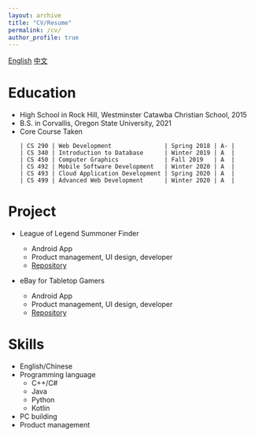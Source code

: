 ```yaml
---
layout: archive
title: "CV/Resume"
permalink: /cv/
author_profile: true
---
```


 [English](../files/简历_英.pdf)  [中文](../files/简历_中.pdf) 

Education
======
* High School in Rock Hill, Westminster Catawba Christian School, 2015
* B.S. in Corvallis, Oregon State University, 2021
* Core Course Taken
   ```
   | CS 290 | Web Development               | Spring 2018 | A- |
   | CS 340 | Introduction to Database      | Winter 2019 | A  |
   | CS 450 | Computer Graphics             | Fall 2019   | A  |
   | CS 492 | Mobile Software Development   | Winter 2020 | A  |
   | CS 493 | Cloud Application Development | Spring 2020 | A  |
   | CS 499 | Advanced Web Development      | Winter 2020 | A  |
   ```

Project
======
* League of Legend Summoner Finder
  * Android App
  * Product management, UI design, developer
  * [Repository](https://github.com/OregonTeamWE/LeagueStatFinder)

* eBay for Tabletop Gamers
  * Android App
  * Product management, UI design, developer
  * [Repository](https://github.com/OregonTeamWE/TableStop)

Skills
======
* English/Chinese
* Programming language
  * C++/C#
  * Java
  * Python
  * Kotlin
* PC building
* Product management
